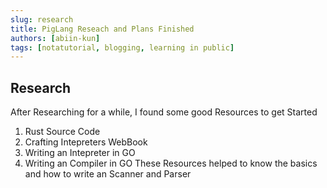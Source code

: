 ```yaml
---
slug: research
title: PigLang Reseach and Plans Finished
authors: [abiin-kun]
tags: [notatutorial, blogging, learning in public]
---
```


## Research
After Researching for a while, I found some good Resources to get Started
1. Rust Source Code
2. Crafting Intepreters WebBook
3. Writing an Intepreter in GO
4. Writing an Compiler in GO
These Resources helped to know the basics and how to write an Scanner and Parser